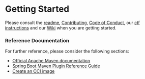 # Getting Started

Please consult the [readme](./README.md), [Contributing](./CONTRIBUTING.md), [Code of Conduct](./CODE_OF_CONDUCT.md), our [ctf instructions](./ctf-instructions.md) and our [Wiki](https://github.com/OWASP/wrongsecrets/wiki) when you are getting started.

### Reference Documentation

For further reference, please consider the following sections:

* [Official Apache Maven documentation](https://maven.apache.org/guides/index.html)
* [Spring Boot Maven Plugin Reference Guide](https://docs.spring.io/spring-boot/docs/2.3.4.RELEASE/maven-plugin/reference/html/)
* [Create an OCI image](https://docs.spring.io/spring-boot/docs/2.3.4.RELEASE/maven-plugin/reference/html/#build-image)

